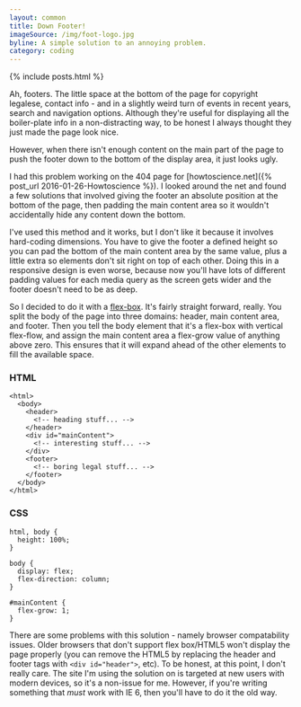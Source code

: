 ```yaml
---
layout: common
title: Down Footer!
imageSource: /img/foot-logo.jpg
byline: A simple solution to an annoying problem.
category: coding
---
```


{% include posts.html %}

Ah, footers. The little space at the bottom of the page for copyright legalese, contact info - and in a slightly weird turn of events in recent years, search and navigation options. Although they're useful for displaying all the boiler-plate info in a non-distracting way, to be honest I always thought they just made the page look nice.

However, when there isn't enough content on the main part of the page to push the footer down to the bottom of the display area, it just looks ugly.

I had this problem working on the 404 page for [howtoscience.net]({% post_url 2016-01-26-Howtoscience %}). I looked around the net and found a few solutions that involved giving the footer an absolute position at the bottom of the page, then padding the main content area so it wouldn't accidentally hide any content down the bottom.

I've used this method and it works, but I don't like it because it involves hard-coding dimensions. You have to give the footer a defined height so you can pad the bottom of the main content area by the same value, plus a little extra so elements don't sit right on top of each other. Doing this in a responsive design is even worse, because now you'll have lots of different padding values for each media query as the screen gets wider and the footer doesn't need to be as deep.

So I decided to do it with a [flex-box](https://scotch.io/tutorials/a-visual-guide-to-css3-flexbox-properties). It's fairly straight forward, really. You split the body of the page into three domains: header, main content area, and footer. Then you tell the body element that it's a flex-box with vertical flex-flow, and assign the main content area a flex-grow value of anything above zero. This ensures that it will expand ahead of the other elements to fill the available space.

### HTML

```
<html>
  <body>
    <header>
      <!-- heading stuff... -->
    </header>
    <div id="mainContent">
      <!-- interesting stuff... -->
    </div>
    <footer>
      <!-- boring legal stuff... -->
    </footer>
  </body>
</html>
```

### CSS

```
html, body {
  height: 100%;
}

body {
  display: flex;
  flex-direction: column;
}

#mainContent {
  flex-grow: 1;
}
```

There are some problems with this solution - namely browser compatability issues. Older browsers that don't support flex box/HTML5 won't display the page properly (you can remove the HTML5 by replacing the header and footer tags with ```<div id="header">```, etc). To be honest, at this point, I don't really care. The site I'm using the solution on is targeted at new users with modern devices, so it's a non-issue for me. However, if you're writing something that _must_ work with IE 6, then you'll have to do it the old way.
